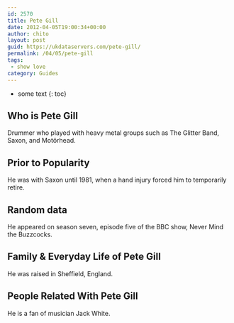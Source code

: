```yaml
---
id: 2570
title: Pete Gill
date: 2012-04-05T19:00:34+00:00
author: chito
layout: post
guid: https://ukdataservers.com/pete-gill/
permalink: /04/05/pete-gill
tags:
 - show love
category: Guides
---
```


* some text
{: toc}
          
          
## Who is  Pete Gill
                  
                  
                  
Drummer who played with heavy metal groups such as The Glitter Band, Saxon, and Motörhead.
                  
                
                
                
## Prior to Popularity 
                  
                  
                  
He was with Saxon until 1981, when a hand injury forced him to temporarily retire.
                  
                
                
                
## Random data 
                  
                  
                  
He appeared on season seven, episode five of the BBC show, Never Mind the Buzzcocks.
                  
                
                
                
## Family & Everyday Life of Pete Gill
                  
                  
                  
He was raised in Sheffield, England.
                  
                
                
                
## People Related With  Pete Gill
                  
                  
                  
He is a fan of musician Jack White.
                  
                
              
            
          
          
          
    
    
  
